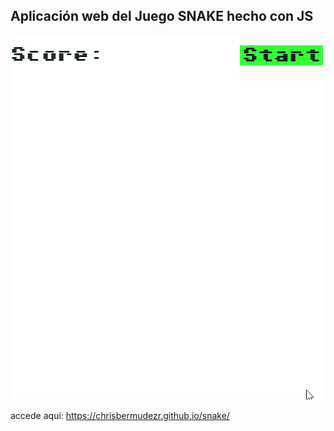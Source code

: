 ## Aplicación web del Juego **SNAKE** hecho con JS

![Snake](snake.gif)

accede aquí: https://chrisbermudezr.github.io/snake/